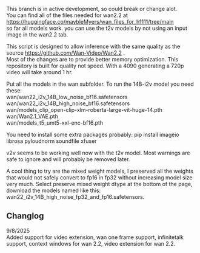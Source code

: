 This branch is in active development, so could break or change alot.  
You can find all of the files needed for wan2.2 at https://huggingface.co/maybleMyers/wan_files_for_h1111/tree/main  
so far all models work. you can use the t2v models by not using an input image in the wan2.2 tab.  

This script is designed to allow inference with the same quality as the source https://github.com/Wan-Video/Wan2.2 .  
Most of the changes are to provide better memory optimization. This repository is built for quality not speed. With a 4090 generating a 720p video will take around 1 hr.    

Put all the models in the wan subfolder. To run the 14B-i2v model you need these:  
wan/wan22_i2v_14B_low_noise_bf16.safetensors  
wan/wan22_i2v_14B_high_noise_bf16.safetensors  
wan/models_clip_open-clip-xlm-roberta-large-vit-huge-14.pth  
wan/Wan2.1_VAE.pth  
wan/models_t5_umt5-xxl-enc-bf16.pth  

You need to install some extra packages probably:
pip install imageio librosa pyloudnorm soundfile xfuser

v2v seems to be working well now with the t2v model.
Most warnings are safe to ignore and will probably be removed later.

A cool thing to try are the mixed weight models, I preserved all the weights that would not safely convert to fp16 in fp32 without increasing model size very much. Select preserve mixed weight dtype at the bottom of the page, download the models named like this: wan22_i2v_14B_high_noise_fp32_and_fp16.safetensors.

## Changlog
9/8/2025  
    Added support for video extension, wan one frame support, infinitetalk support, context windows for wan 2.2, video extension for wan 2.2.  
